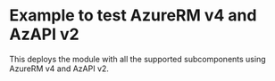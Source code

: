 # Example to test AzureRM v4 and AzAPI v2

This deploys the module with all the supported subcomponents using AzureRM v4 and AzAPI v2.
